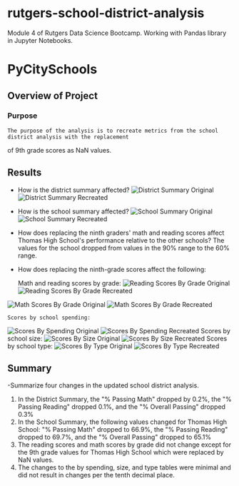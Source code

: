 # rutgers-school-district-analysis
Module 4 of Rutgers Data Science Bootcamp. Working with Pandas library in Jupyter Notebooks.

# PyCitySchools

## Overview of Project

### Purpose
	The purpose of the analysis is to recreate metrics from the school district analysis with the replacement 
of 9th grade scores as NaN values.

## Results

- How is the district summary affected?
![District Summary Original](/Resources/01a-District_Summary.png "District Summary Original")
![District Summary Recreated](/Resources/01b-District_Summary.png "District Summary Recreated")	
	
- How is the school summary affected?
![School Summary Original](/Resources/02a-School_Summary.png "School Summary Original")
![School Summary Recreated](/Resources/02b-School_Summary.png "School Summary Recreated")

- How does replacing the ninth graders' math and reading scores affect Thomas High School's performance 
relative to the other schools?
	The values for the school dropped from values in the 90% range to the 60% range.

- How does replacing the ninth-grade scores affect the following:

	Math and reading scores by grade:
![Reading Scores By Grade Original](/Resources/03a-Reading_Scores_By_Grade.png "Reading Scores By Grade Original")
![Reading Scores By Grade Recreated](/Resources/03b-Reading_Scores_By_Grade.png "Reading Scores By Grade Recreated")

![Math Scores By Grade Original](/Resources/04a-Math_Scores_By_Grade.png "Math Scores By Grade Original")
![Math Scores By Grade Recreated](/Resources/04b-Math_Scores_By_Grade.png "Math Scores By Grade Recreated")

	Scores by school spending:
![Scores By Spending Original](/Resources/05a-Scores_by_Spending.png "Scores By Spending Original")
![Scores By Spending Recreated](/Resources/05b-Scores_by_Spending.png "Scores By Spending Recreated")
	Scores by school size:
![Scores By Size Original](/Resources/06a-Scores_by_Size.png "Scores By Size Original")
![Scores By Size Recreated](/Resources/06b-Scores_by_Size.png "Scores By Size Recreated")
	Scores by school type:
![Scores By Type Original](/Resources/07a-Scores_by_Type.png "Scores By Type Original")
![Scores By Type Recreated](/Resources/07b-Scores_by_Type.png "Scores By Type Recreated")

## Summary
-Summarize four changes in the updated school district analysis.
1. In the District Summary, the "% Passing Math" dropped by 0.2%, the "% Passing Reading" dropped 0.1%, and
 the "% Overall Passing" dropped 0.3%
2. In the School Summary, the following values changed for Thomas High School: "% Passing Math" dropped to 66.9%, 
the "% Passing Reading" dropped to 69.7%, and the "% Overall Passing" dropped to 65.1%
3. The reading scores and math scores by grade did not change except for the 9th grade values for Thomas High 
School which were replaced by NaN values.
4. The changes to the by spending, size, and type tables were minimal and did not result in changes per the tenth 
decimal place.
